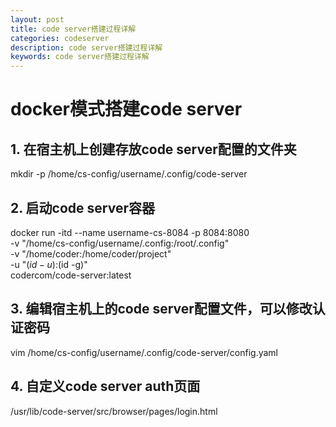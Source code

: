```yaml
---
layout: post
title: code server搭建过程详解
categories: codeserver
description: code server搭建过程详解
keywords: code server搭建过程详解
---
```


# docker模式搭建code server

## 1. 在宿主机上创建存放code server配置的文件夹
mkdir -p /home/cs-config/username/.config/code-server

## 2. 启动code server容器
docker run -itd --name username-cs-8084 -p 8084:8080 \
  -v "/home/cs-config/username/.config:/root/.config" \
  -v "/home/coder:/home/coder/project" \
  -u "$(id -u):$(id -g)" \
  codercom/code-server:latest
  
## 3. 编辑宿主机上的code server配置文件，可以修改认证密码
vim /home/cs-config/username/.config/code-server/config.yaml

## 4. 自定义code server auth页面
/usr/lib/code-server/src/browser/pages/login.html
